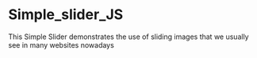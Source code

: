 # Simple_slider_JS
This Simple Slider demonstrates the use of sliding images that we usually see in many websites nowadays
